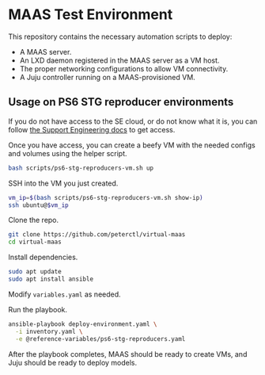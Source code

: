 # MAAS Test Environment

This repository contains the necessary automation scripts to deploy:

- A MAAS server.
- An LXD daemon registered in the MAAS server as a VM host.
- The proper networking configurations to allow VM connectivity.
- A Juju controller running on a MAAS-provisioned VM.

## Usage on PS6 STG reproducer environments

If you do not have access to the SE cloud, or do not know what it is, you can
follow [the Support Engineering docs][se_cloud_docs] to get access.

Once you have access, you can create a beefy VM with the needed configs and
volumes using the helper script.

```bash
bash scripts/ps6-stg-reproducers-vm.sh up
```

SSH into the VM you just created.

```bash
vm_ip=$(bash scripts/ps6-stg-reproducers-vm.sh show-ip)
ssh ubuntu@$vm_ip
```

Clone the repo.

```bash
git clone https://github.com/peterctl/virtual-maas
cd virtual-maas
```

Install dependencies.

```bash
sudo apt update
sudo apt install ansible
```

Modify `variables.yaml` as needed.

Run the playbook.

```bash
ansible-playbook deploy-environment.yaml \
  -i inventory.yaml \
  -e @reference-variables/ps6-stg-reproducers.yaml
```

After the playbook completes, MAAS should be ready to create VMs, and Juju
should be ready to deploy models.

[se_cloud_docs]: https://sites.google.com/canonical.com/support/support-labs/se-cloud

